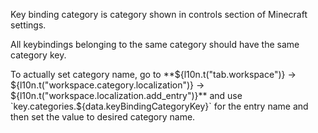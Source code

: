 Key binding category is category shown in controls section of Minecraft settings.

All keybindings belonging to the same category should have the same category key.

To actually set category name, go to **${l10n.t("tab.workspace")} -> ${l10n.t("workspace.category.localization")} ->
${l10n.t("workspace.localization.add_entry")}** and use `key.categories.${data.keyBindingCategoryKey}` for the entry name
and then set the value to desired category name.
